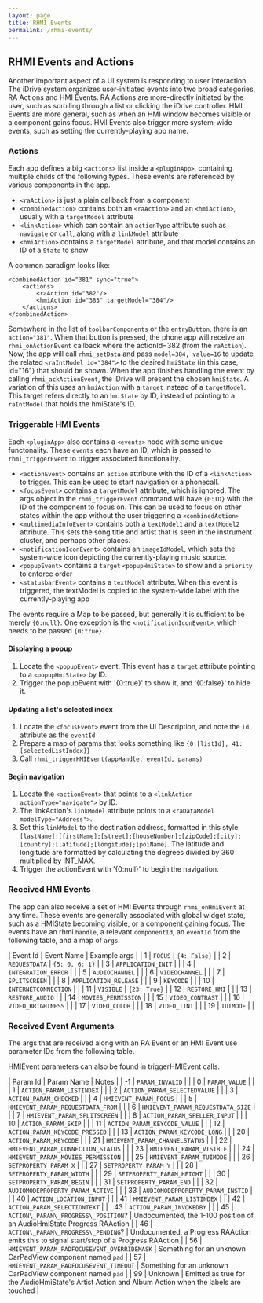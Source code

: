```yaml
---
layout: page
title: RHMI Events
permalink: /rhmi-events/
---
```


## RHMI Events and Actions

Another important aspect of a UI system is responding to user interaction. The iDrive system organizes user-initiated events into two broad categories, RA Actions and HMI Events. RA Actions are more-directly initiated by the user, such as scrolling through a list or clicking the iDrive controller. HMI Events are more general, such as when an HMI window becomes visible or a component gains focus. HMI Events also trigger more system-wide events, such as setting the currently-playing app name.

### Actions

Each app defines a big `<actions>` list inside a `<pluginApp>`, containing multiple childs of the following types. These events are referenced by various components in the app.

- `<raAction>` is just a plain callback from a component
- `<combinedAction>` contains both an `<raAction>` and an `<hmiAction>`, usually with a `targetModel` attribute
- `<linkAction>` which can contain an `actionType` attribute such as `navigate` or `call`, along with a `linkModel` attribute
- `<hmiAction>` contains a `targetModel` attribute, and that model contains an ID of a `State` to show

A common paradigm looks like:

    <combinedAction id="381" sync="true">
        <actions>
            <raAction id="382"/>
            <hmiAction id="383" targetModel="384"/>
        </actions>
    </combinedAction>

Somewhere in the list of `toolbarComponents` or the `entryButton`, there is an `action="381"`. When that button is pressed, the phone app will receive an `rhmi_onActionEvent` callback where the actionId=382 (from the `raAction`). Now, the app will call `rhmi_setData` and pass `model=384, value=16` to update the related `<raIntModel id="384">` to the desired `hmiState` (in this case, id="16") that should be shown. When the app finishes handling the event by calling `rhmi_ackActionEvent`, the iDrive will present the chosen `hmiState`.
A variation of this uses an `hmiAction` with a `target` instead of a `targetModel`. This target refers directly to an `hmiState` by ID, instead of pointing to a `raIntModel` that holds the hmiState's ID.

### Triggerable HMI Events

Each `<pluginApp>` also contains a `<events>` node with some unique functonality. These `events` each have an ID, which is passed to `rhmi_triggerEvent` to trigger associated functionality.

- `<actionEvent>` contains an `action` attribute with the ID of a `<linkAction>` to trigger. This can be used to start navigation or a phonecall.
- `<focusEvent>` contains a `targetModel` attribute, which is ignored. The args object in the `rhmi_triggerEvent` command will have `{0:ID}` with the ID of the component to focus on. This can be used to focus on other states within the app without the user triggering a `<combinedAction>`
- `<multimediaInfoEvent>` contains both a `textModel1` and a `textModel2` attribute. This sets the song title and artist that is seen in the instrument cluster, and perhaps other places.
- `<notificationIconEvent>` contains an `imageIdModel`, which sets the system-wide icon depicting the currently-playing music source.
- `<popupEvent>` contains a `target` `<popupHmiState>` to show and a `priority` to enforce order
- `<statusbarEvent>` contains a `textModel` attribute. When this event is triggered, the textModel is copied to the system-wide label with the currently-playing app

The events require a Map to be passed, but generally it is sufficient to be merely `{0:null}`. One exception is the `<notificationIconEvent>`, which needs to be passed `{0:true}`.

#### Displaying a popup

1. Locate the `<popupEvent>` event. This event has a `target` attribute pointing to a `<popupHmiState>` by ID.
2. Trigger the popupEvent with '{0:true}' to show it, and '{0:false}' to hide it.

#### Updating a list's selected index

1. Locate the `<focusEvent>` event from the UI Description, and note the `id` attribute as the `eventId`
2. Prepare a map of params that looks something like `{0:[listId], 41:[selectedListIndex]}`
3. Call `rhmi_triggerHMIEvent(appHandle, eventId, params)`

#### Begin navigation

1. Locate the `<actionEvent>` that points to a `<linkAction actionType="navigate">` by ID.
2. The linkAction's `linkModel` attribute points to a `<raDataModel modelType="Address">`.
3. Set this `linkModel` to the destination address, formatted in this style: `[lastName];[firstName];[street];[houseNumber];[zipCode];[city];[country];[latitude];[longitude];[poiName]`. The latitude and longitude are formatted by calculating the degrees divided by 360 multiplied by INT\_MAX.
4. Trigger the actionEvent with '{0:null}' to begin the navigation.

### Received HMI Events

The app can also receive a set of HMI Events through `rhmi_onHmiEvent` at any time. These events are generally associated with global widget state, such as a HMIState becoming visible, or a component gaining focus. The events have an rhmi `handle`, a relevant `componentId`, an `eventId` from the following table, and a map of `args`.

| Event Id | Event Name | Example args |
| 1 | `FOCUS` | `{4: False}` |
| 2 | `REQUESTDATA` | `{5: 0, 6: 1}` |
| 3 | `APPLICATION_INIT` | |
| 4 | `INTEGRATION_ERROR` | |
| 5 | `AUDIOCHANNEL` | |
| 6 | `VIDEOCHANNEL` | |
| 7 | `SPLITSCREEN` | |
| 8 | `APPLICATION_RELEASE` | |
| 9 | `KEYCODE` | |
| 10 | `INTERNETCONNECTION` | |
| 11 | `VISIBLE` | `{23: True}` |
| 12 | `RESTORE_HMI` | |
| 13 | `RESTORE_AUDIO` | |
| 14 | `MOVIES_PERMISSION` | |
| 15 | `VIDEO_CONTRAST` | |
| 16 | `VIDEO_BRIGHTNESS` | |
| 17 | `VIDEO_COLOR` | |
| 18 | `VIDEO_TINT` | |
| 19 | `TUIMODE` | |

### Received Event Arguments

The args that are received along with an RA Event or an HMI Event use parameter IDs from the following table.

HMIEvent parameters can also be found in triggerHMIEvent calls.

| Param Id | Param Name | Notes |
| -1 | `PARAM_INVALID` | |
| 0 | `PARAM_VALUE` | |
| 1 | `ACTION_PARAM_LISTINDEX` | |
| 2 | `ACTION_PARAM_SELECTEDVALUE` | |
| 3 | `ACTION_PARAM_CHECKED` | |
| 4 | `HMIEVENT_PARAM_FOCUS` | |
| 5 | `HMIEVENT_PARAM_REQUESTDATA_FROM` | |
| 6 | `HMIEVENT_PARAM_REQUESTDATA_SIZE` | |
| 7 | `HMIEVENT_PARAM_SPLITSCREEN` | |
| 8 | `ACTION_PARAM_SPELLER_INPUT` | |
| 10 | `ACTION_PARAM_SKIP` | |
| 11 | `ACTION_PARAM_KEYCODE_VALUE` | |
| 12 | `ACTION_PARAM_KEYCODE_PRESSED` | |
| 13 | `ACTION_PARAM_KEYCODE_LONG` | |
| 20 | `ACTION_PARAM_KEYCODE` | |
| 21 | `HMIEVENT_PARAM_CHANNELSTATUS` | |
| 22 | `HMIEVENT_PARAM_CONNECTION_STATUS` | |
| 23 | `HMIEVENT_PARAM_VISIBLE` | |
| 24 | `HMIEVENT_PARAM_MOVIES_PERMISSION` | |
| 25 | `HMIEVENT_PARAM_TUIMODE` | |
| 26 | `SETPROPERTY_PARAM_X` | |
| 27 | `SETPROPERTY_PARAM_Y` | |
| 28 | `SETPROPERTY_PARAM_WIDTH` | |
| 29 | `SETPROPERTY_PARAM_HEIGHT` | |
| 30 | `SETPROPERTY_PARAM_BEGIN` | |
| 31 | `SETPROPERTY_PARAM_END` | |
| 32 | `AUDIOMODEPROPERTY_PARAM_ACTIVE` | |
| 33 | `AUDIOMODEPROPERTY_PARAM_INSTID` | |
| 40 | `ACTION_LOCATION_INPUT` | |
| 41 | `HMIEVENT_PARAM_LISTINDEX` | |
| 42 | `ACTION_PARAM_SELECTIONTEXT` | |
| 43 | `ACTION_PARAM_INVOKEDBY` | |
| 45 | `ACTION\_PARAM\_PROGRESS\_POSITION`? | Undocumented, the 1-100 position of an AudioHmiState Progress RAAction |
| 46 | `ACTION\_PARAM\_PROGRESS\_PENDING`? | Undocumented, a Progress RAAction emits this to signal start/stop of a Progress RAAction |
| 56 | `HMIEVENT_PARAM_PADFOCUSEVENT_OVERRIDEMASK` | Something for an unknown CarPadView component named `pad` |
| 57 | `HMIEVENT_PARAM_PADFOCUSEVENT_TIMEOUT` | Something for an unknown CarPadView component named `pad` |
| 99 | Unknown | Emitted as true for the AudioHmiState's Artist Action and Album Action when the labels are touched |

